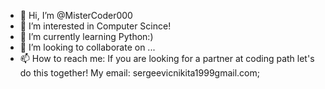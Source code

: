 - 👋 Hi, I’m @MisterCoder000
- 👀 I’m interested in Computer Scince! 
- 🌱 I’m currently learning Python:)
- 💞️ I’m looking to collaborate on ...
- 📫 How to reach me: If you are looking for a partner at coding path let's do this together! 
   My email:  sergeevicnikita1999gmail.com; 
<!---
MisterCoder000/MisterCoder000 is a ✨ special ✨ repository because its `README.md` (this file) appears on your GitHub profile.
You can click the Preview link to take a look at your changes.
--->
